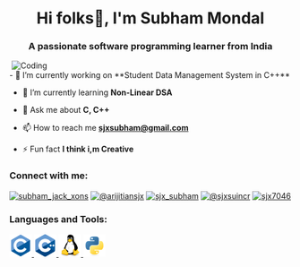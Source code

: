 
<h1 align="center">Hi folks👋, I'm Subham Mondal</h1>
<h3 align="center">A passionate software programming learner from India</h3>
<img align="right" alt="Coding" width="500" src="https://i.pinimg.com/originals/77/54/68/775468619813188b4a5c3d127e034e8b.jpg">
- 🔭 I’m currently working on **Student Data Management System in C++**

- 🌱 I’m currently learning **Non-Linear DSA**

- 💬 Ask me about **C, C++**

- 📫 How to reach me **sjxsubham@gmail.com**

- ⚡ Fun fact **I think i,m Creative**

<h3 align="left">Connect with me:</h3>
<p align="left">
<a href="https://instagram.com/subham_jack_xons" target="blank"><img align="center" src="https://raw.githubusercontent.com/rahuldkjain/github-profile-readme-generator/master/src/images/icons/Social/instagram.svg" alt="subham_jack_xons" height="30" width="40" /></a>
<a href="https://www.hackerrank.com/@arijitiansjx" target="blank"><img align="center" src="https://raw.githubusercontent.com/rahuldkjain/github-profile-readme-generator/master/src/images/icons/Social/hackerrank.svg" alt="@arijitiansjx" height="30" width="40" /></a>
<a href="https://www.leetcode.com/sjx_subham" target="blank"><img align="center" src="https://raw.githubusercontent.com/rahuldkjain/github-profile-readme-generator/master/src/images/icons/Social/leet-code.svg" alt="sjx_subham" height="30" width="40" /></a>
<a href="https://auth.geeksforgeeks.org/user/@sjxsuincr" target="blank"><img align="center" src="https://raw.githubusercontent.com/rahuldkjain/github-profile-readme-generator/master/src/images/icons/Social/geeks-for-geeks.svg" alt="@sjxsuincr" height="30" width="40" /></a>
<a href="https://discord.gg/sjx7046" target="blank"><img align="center" src="https://raw.githubusercontent.com/rahuldkjain/github-profile-readme-generator/master/src/images/icons/Social/discord.svg" alt="sjx7046" height="30" width="40" /></a>
</p>

<h3 align="left">Languages and Tools:</h3>
<p align="left"> <a href="https://www.cprogramming.com/" target="_blank" rel="noreferrer"> <img src="https://raw.githubusercontent.com/devicons/devicon/master/icons/c/c-original.svg" alt="c" width="40" height="40"/> </a> <a href="https://www.w3schools.com/cpp/" target="_blank" rel="noreferrer"> <img src="https://raw.githubusercontent.com/devicons/devicon/master/icons/cplusplus/cplusplus-original.svg" alt="cplusplus" width="40" height="40"/> </a> <a href="https://www.linux.org/" target="_blank" rel="noreferrer"> <img src="https://raw.githubusercontent.com/devicons/devicon/master/icons/linux/linux-original.svg" alt="linux" width="40" height="40"/> </a> <a href="https://www.python.org" target="_blank" rel="noreferrer"> <img src="https://raw.githubusercontent.com/devicons/devicon/master/icons/python/python-original.svg" alt="python" width="40" height="40"/> </a> </p>
